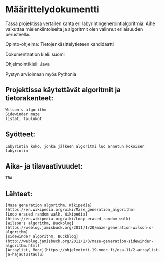 # Määrittelydokumentti

Tässä projektissa vertailen kahta eri labyrintingenerointialgoritmia. 
Aihe vaikuttaa mielenkiintoiselta ja algoritmit olen valinnut erilaisuuden perusteella.

Opinto-ohjelma: Tietojenkäsittelytieteen kandidaatti

Dokumentaation kieli: suomi

Ohjelmointikieli: Java

Pystyn arvioimaan myös Pythonia

## Projektissa käytettävät algoritmit ja tietorakenteet:
	Wilson's algorithm
	Sidewinder maze
	listat, taulukot

## Syötteet:
	Labyrintin koko, jonka jälkeen algoritmi luo annetun kokoisen labyrintin

## Aika- ja tilavaativuudet:
	TBA

## Lähteet:

	[Maze generation algorithm, Wikipedia](https://en.wikipedia.org/wiki/Maze_generation_algorithm)
	[Loop erased random walk, Wikipedia](https://en.wikipedia.org/wiki/Loop-erased_random_walk)
	[Wilson's algorithm, Buckblog](https://weblog.jamisbuck.org/2011/1/20/maze-generation-wilson-s-algorithm)
	[sidewinder algorithm, Buckblog](http://weblog.jamisbuck.org/2011/2/3/maze-generation-sidewinder-algorithm.html)
	[Arraylist, Mooc](https://ohjelmointi-19.mooc.fi/osa-11/2-arraylist-ja-hajautustaulu)
